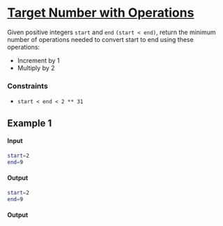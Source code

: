 <h1><a href="https://binarysearch.com/problems/Target-Number-with-Operations">Target Number with Operations</a></h1>


Given positive integers <code>start</code> and <code>end</code> <code>(start < end)</code>, return the minimum number of operations
needed to convert start to end using these operations:
  <ul>
   <li>Increment by 1</li>
   <li>Multiply by 2</li>
  </ul>

  <h3><b>Constraints</b></h3>
  <ul>
  <li><code>start < end < 2 ** 31</code></li>
  </ul>
  <h2><b>Example 1</b></h2>
   
  <h4><b>Input</b></h4> 

  ```bash
start=2
end=9
```
<h4>Output</h4>

  ```bash
start=2
end=9
```
<h4><b>Output</b></h4> 



